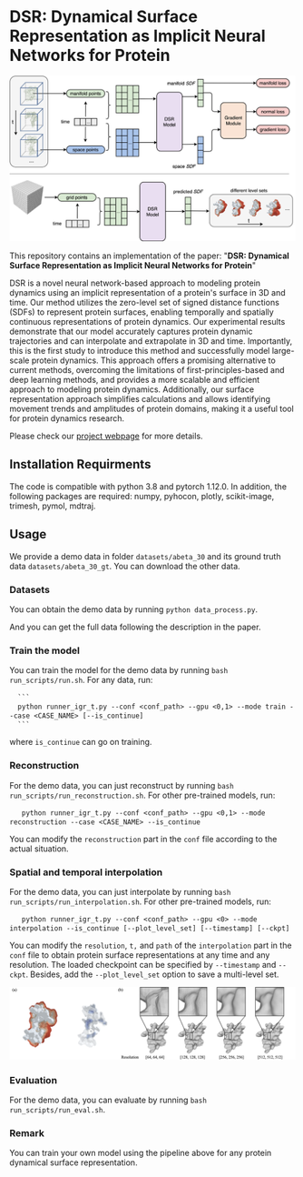# DSR: Dynamical Surface Representation as Implicit Neural Networks for Protein
<p align="center">
  <img src="figs/overview.png"/>
</p>

This repository contains an implementation of the paper: "**DSR: Dynamical Surface Representation as Implicit Neural Networks for Protein**"

DSR is a novel neural network-based approach to modeling protein dynamics using an implicit representation of a protein's surface in 3D and time. Our method utilizes the zero-level set of signed distance functions (SDFs) to represent protein surfaces, enabling temporally and spatially continuous representations of protein dynamics. Our experimental results demonstrate that our model accurately captures protein dynamic trajectories and can interpolate and extrapolate in 3D and time. Importantly, this is the first study to introduce this method and successfully model large-scale protein dynamics. This approach offers a promising alternative to current methods, overcoming the limitations of first-principles-based and deep learning methods, and provides a more scalable and efficient approach to modeling protein dynamics. Additionally, our surface representation approach simplifies calculations and allows identifying movement trends and amplitudes of protein domains, making it a useful tool for protein dynamics research.

Please check our [project webpage](https://anonymouswk.github.io/DSR) for more details. 

## Installation Requirments

The code is compatible with python 3.8 and pytorch 1.12.0.  In addition, the following packages are required:
numpy, pyhocon, plotly, scikit-image, trimesh, pymol, mdtraj.

## Usage

We provide a demo data in folder `datasets/abeta_30` and its ground truth data `datasets/abeta_30_gt`. You can download the other data. 

### Datasets
You can obtain the demo data by running `python data_process.py`. 

And you can get the full data following the description in the paper. 


### Train the model

You can train the model for the demo data by running `bash run_scripts/run.sh`. For any data, run:

      ```
      python runner_igr_t.py --conf <conf_path> --gpu <0,1> --mode train --case <CASE_NAME> [--is_continue]
      ```
where `is_continue` can go on training. 

### Reconstruction

For the demo data, you can just reconstruct by running `bash run_scripts/run_reconstruction.sh`. For other pre-trained models, run:

   ```
      python runner_igr_t.py --conf <conf_path> --gpu <0,1> --mode reconstruction --case <CASE_NAME> --is_continue
   ```
You can modify the `reconstruction` part in the `conf` file according to the actual situation. 

### Spatial and temporal interpolation
For the demo data, you can just interpolate by running `bash run_scripts/run_interpolation.sh`. For other pre-trained models, run:

   ```
      python runner_igr_t.py --conf <conf_path> --gpu <0> --mode interpolation --is_continue [--plot_level_set] [--timestamp] [--ckpt]
   ```
   You can modify the `resolution`, `t,` and `path` of the `interpolation` part in the `conf` file to obtain protein surface representations at any time and any resolution. The loaded checkpoint can be specified by `--timestamp` and `--ckpt`. Besides, add the `--plot_level_set` option to save a multi-level set. 

<p align="center">
  <img src="figs/resolution_io.png"/>
</p>

### Evaluation
For the demo data, you can evaluate by running `bash run_scripts/run_eval.sh`.

### Remark

You can train your own model using the pipeline above for any protein dynamical surface representation. 

